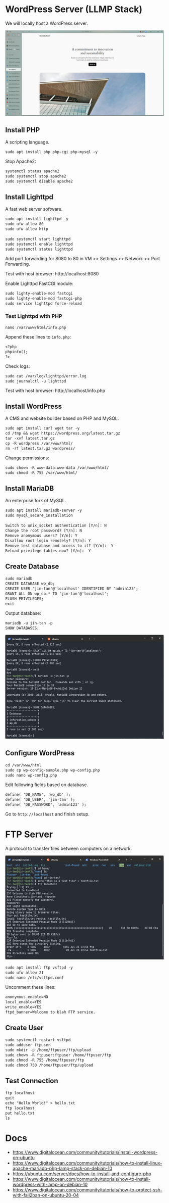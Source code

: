 # WordPress Server (LLMP Stack)

We will locally host a WordPress server.

![alt text](<assets/Screenshot 2024-07-23 220606.png>)

## Install PHP

A scripting language.

```
sudo apt install php php-cgi php-mysql -y
```

Stop Apache2:

```
systemctl status apache2
sudo systemctl stop apache2
sudo systemctl disable apache2
```

## Install Lighttpd

A fast web server software.

```
sudo apt install lighttpd -y
sudo ufw allow 80
sudo ufw allow http

sudo systemctl start lighttpd
sudo systemctl enable lighttpd
sudo systemctl status lighttpd
```

Add port forwarding for 8080 to 80 in VM >> Settings >> Network >> Port Forwarding.

Test with host browser: http://localhost:8080

Enable Lighttpd FastCGI module:

```
sudo lighty-enable-mod fastcgi
sudo lighty-enable-mod fastcgi-php
sudo service lighttpd force-reload
```

### Test Lighttpd with PHP

```
nano /var/www/html/info.php
```

Append these lines to `info.php`:

```
<?php
phpinfo();
?>
```

Check logs:

```
sudo cat /var/log/lighttpd/error.log
sudo journalctl -u lighttpd
```

Test with host browser: http://localhost/info.php

## Install WordPress

A CMS and website builder based on PHP and MySQL.

```
sudo apt install curl wget tar -y
cd /tmp && wget https://wordpress.org/latest.tar.gz
tar -xvf latest.tar.gz
cp -R wordpress /var/www/html/
rm -rf latest.tar.gz wordpress/
```

Change permissions:

```
sudo chown -R www-data:www-data /var/www/html/
sudo chmod -R 755 /var/www/html/
```

## Install MariaDB

An enterprise fork of MySQL.

```
sudo apt install mariadb-server -y
sudo mysql_secure_installation

Switch to unix_socket authentication [Y/n]: N
Change the root password? [Y/n]: N
Remove anonymous users? [Y/n]: Y
Disallow root login remotely? [Y/n]: Y
Remove test database and access to it? [Y/n]:  Y
Reload privilege tables now? [Y/n]:  Y
```

## Create Database

```
sudo mariadb
CREATE DATABASE wp_db;
CREATE USER 'jin-tan'@'localhost' IDENTIFIED BY 'admin123';
GRANT ALL ON wp_db.* TO 'jin-tan'@'localhost';
FLUSH PRIVILEGES;
exit
```

Output database:

```
mariadb -u jin-tan -p
SHOW DATABASES;
```

![alt text](<assets/Screenshot 2024-07-23 213153.png>)

## Configure WordPress

```
cd /var/www/html
sudo cp wp-config-sample.php wp-config.php
sudo nano wp-config.php
```

Edit following fields based on database.
```
define( 'DB_NAME', 'wp_db' );
define( 'DB_USER', 'jin-tan' );
define( 'DB_PASSWORD', 'admin123' );
```

Go to `http://localhost` and finish setup.

# FTP Server

A protocol to transfer files between computers on a network.

![alt text](<assets/Screenshot 2024-07-23 225503.png>)

```
sudo apt install ftp vsftpd -y
sudo ufw allow 21
sudo nano /etc/vsftpd.conf
```

Uncomment these lines:

```
anonymous_enable=NO
local_enable=YES
write_enable=YES
ftpd_banner=Welcome to blah FTP service.
```

## Create User

```
sudo systemctl restart vsftpd
sudo adduser ftpuser
sudo mkdir -p /home/ftpuser/ftp/upload
sudo chown -R ftpuser:ftpuser /home/ftpuser/ftp
sudo chmod -R 755 /home/ftpuser/ftp
sudo chmod 750 /home/ftpuser/ftp/upload
```

## Test Connection

```
ftp localhost
quit
echo "Hello World!" > hello.txt
ftp localhost
put hello.txt
ls
```

# Docs

- https://www.digitalocean.com/community/tutorials/install-wordpress-on-ubuntu
- https://www.digitalocean.com/community/tutorials/how-to-install-linux-apache-mariadb-php-lamp-stack-on-debian-10
- https://ubuntu.com/server/docs/how-to-install-and-configure-php
- https://www.digitalocean.com/community/tutorials/how-to-install-wordpress-with-lamp-on-debian-10
- https://www.digitalocean.com/community/tutorials/how-to-protect-ssh-with-fail2ban-on-ubuntu-20-04

